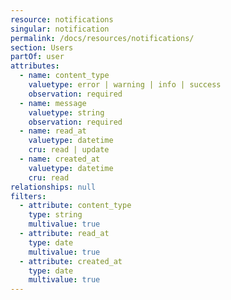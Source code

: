 ```yaml
---
resource: notifications
singular: notification
permalink: /docs/resources/notifications/
section: Users
partOf: user
attributes:
  - name: content_type
    valuetype: error | warning | info | success
    observation: required
  - name: message
    valuetype: string
    observation: required
  - name: read_at
    valuetype: datetime
    cru: read | update
  - name: created_at
    valuetype: datetime
    cru: read
relationships: null
filters: 
  - attribute: content_type
    type: string
    multivalue: true
  - attribute: read_at
    type: date
    multivalue: true
  - attribute: created_at
    type: date
    multivalue: true
---
```

